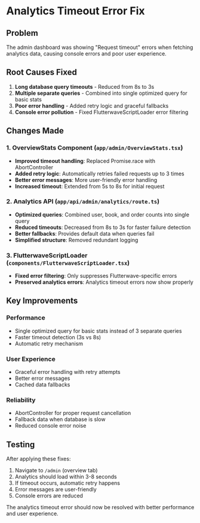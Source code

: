 # Analytics Timeout Error Fix

## Problem
The admin dashboard was showing "Request timeout" errors when fetching analytics data, causing console errors and poor user experience.

## Root Causes Fixed
1. **Long database query timeouts** - Reduced from 8s to 3s
2. **Multiple separate queries** - Combined into single optimized query for basic stats
3. **Poor error handling** - Added retry logic and graceful fallbacks
4. **Console error pollution** - Fixed FlutterwaveScriptLoader error filtering

## Changes Made

### 1. OverviewStats Component (`app/admin/OverviewStats.tsx`)
- **Improved timeout handling**: Replaced Promise.race with AbortController
- **Added retry logic**: Automatically retries failed requests up to 3 times
- **Better error messages**: More user-friendly error handling
- **Increased timeout**: Extended from 5s to 8s for initial request

### 2. Analytics API (`app/api/admin/analytics/route.ts`)
- **Optimized queries**: Combined user, book, and order counts into single query
- **Reduced timeouts**: Decreased from 8s to 3s for faster failure detection
- **Better fallbacks**: Provides default data when queries fail
- **Simplified structure**: Removed redundant logging

### 3. FlutterwaveScriptLoader (`components/FlutterwaveScriptLoader.tsx`)
- **Fixed error filtering**: Only suppresses Flutterwave-specific errors
- **Preserved analytics errors**: Analytics timeout errors now show properly

## Key Improvements

### Performance
- Single optimized query for basic stats instead of 3 separate queries
- Faster timeout detection (3s vs 8s)
- Automatic retry mechanism

### User Experience
- Graceful error handling with retry attempts
- Better error messages
- Cached data fallbacks

### Reliability
- AbortController for proper request cancellation
- Fallback data when database is slow
- Reduced console error noise

## Testing
After applying these fixes:
1. Navigate to `/admin` (overview tab)
2. Analytics should load within 3-8 seconds
3. If timeout occurs, automatic retry happens
4. Error messages are user-friendly
5. Console errors are reduced

The analytics timeout error should now be resolved with better performance and user experience.